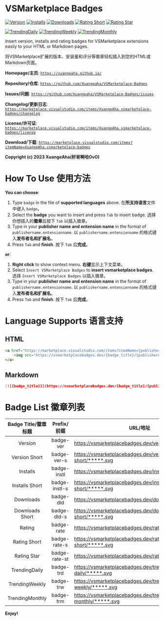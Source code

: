 # VSMarketplace Badges

[![Version](https://vsmarketplacebadges.dev/version/xuangeaha.vsmarketplace-badges.svg?&colorB=orange)](https://marketplace.visualstudio.com/items?itemName=xuangeaha.vsmarketplace-badges) [![Installs](https://vsmarketplacebadges.dev/installs/xuangeaha.vsmarketplace-badges.svg)](https://marketplace.visualstudio.com/items?itemName=xuangeaha.vsmarketplace-badges) [![Downloads](https://vsmarketplacebadges.dev/downloads/xuangeaha.vsmarketplace-badges.svg)](https://marketplace.visualstudio.com/items?itemName=xuangeaha.vsmarketplace-badges) [![Rating Short](https://vsmarketplacebadges.dev/rating-short/xuangeaha.vsmarketplace-badges.svg)](https://marketplace.visualstudio.com/items?itemName=xuangeaha.vsmarketplace-badges) [![Rating Star](https://vsmarketplacebadges.dev/rating-star/xuangeaha.vsmarketplace-badges.svg)](https://marketplace.visualstudio.com/items?itemName=xuangeaha.vsmarketplace-badges)

[![TrendingDaily](https://vsmarketplacebadges.dev/trending-daily/xuangeaha.vsmarketplace-badges.svg?&colorB=blue)](https://marketplace.visualstudio.com/items?itemName=xuangeaha.vsmarketplace-badges) [![TrendingWeekly](https://vsmarketplacebadges.dev/trending-weekly/xuangeaha.vsmarketplace-badges.svg?&colorB=blue)](https://marketplace.visualstudio.com/items?itemName=xuangeaha.vsmarketplace-badges) [![TrendingMonthly](https://vsmarketplacebadges.dev/trending-monthly/xuangeaha.vsmarketplace-badges.svg?&colorB=blue)](https://marketplace.visualstudio.com/items?itemName=xuangeaha.vsmarketplace-badges)

Insert version, installs and rating badges for VSMarketplace extensions easily to your HTML or Markdown pages.

将VSMarketplace扩展的版本、安装量和评分等徽章轻松插入到您的HTML或Markdown页面。

**Homepage/主页**: [`https://xuangeaha.github.io/`](https://xuangeaha.github.io/)

**Repository/仓库**: [`https://github.com/Xuangeaha/VSMarketplace-Badges`](https://github.com/Xuangeaha/VSMarketplace-Badges)

**Issues/问题**: [`https://github.com/Xuangeaha/VSMarketplace-Badges/issues`](https://github.com/Xuangeaha/VSMarketplace-Badges/issues)

**Changelog/更新日志**: [`https://marketplace.visualstudio.com/items/XuangeAha.vsmarketplace-badges/changelog`](https://marketplace.visualstudio.com/items/XuangeAha.vsmarketplace-badges/changelog)

**License/许可证**: [`https://marketplace.visualstudio.com/items/XuangeAha.vsmarketplace-badges/license`](https://marketplace.visualstudio.com/items/XuangeAha.vsmarketplace-badges/license)

**Download/下载**: [`https://marketplace.visualstudio.com/items?itemName=XuangeAha.vsmarketplace-badges`](https://marketplace.visualstudio.com/items?itemName=XuangeAha.vsmarketplace-badges)

**Copyright (c) 2023 XuangeAha(轩哥啊哈OvO)**

# How To Use 使用方法

**You can choose**:

1. Type `badge` in the file of **supported languages** above.  在**所支持语言**文件中键入 `badge`。
2. Select the **badge** you want to insert and press `Tab` to insert badge.  选择你想插入的**徽章**后按下 `Tab` 以插入徽章。
3. Type in your **publisher name and entension name** in the format of `publishername.entensionname`.  以 `publishername.entensionname` 的格式键入**发布者名和扩展名**。
4. Press `Tab` and **finish**.  按下 `Tab` 后**完成**。

**or**:

1. **Right click** to show context menu. **右键**显示上下文菜单。
2. Select `Insert VSMarketplace Badges` to **insert vsmarketplace badges**. 选择 `Insert VSMarketplace Badges` 以插入徽章。
3. Type in your **publisher name and entension name** in the format of `publishername.entensionname`.  以 `publishername.entensionname` 的格式键入**发布者名和扩展名**。
4. Press `Tab` and **finish**.  按下 `Tab` 后**完成**。

# Language Supports 语言支持

## HTML

```html
<a href="https://marketplace.visualstudio.com/items?itemName={publishername.extensionname}">
    <img src="https://vsmarketplacebadges.dev/{badge_title}/{publishername.extensionname}.svg" alt="{badge_title}">
</a>
```

## Markdown

```markdown
[![{badge_title}}](https://vsmarketplacebadges.dev/{badge_title}/{publishername.extensionname}.svg)](https://marketplace.visualstudio.com/items?itemName={publishername.extensionname})
```

# Badge List 徽章列表

| Badge Title/徽章标题 |  Prefix/前缀  | URL/地址                                                       |     Discription/描述     |
| :------------------: | :-----------: | -------------------------------------------------------------- | :-----------------------: |
|       Version       |   badge-ver   | https://vsmarketplacebadges.dev/version/*****.svg              |     VSBadges Version     |
|    Version Short    |  badge-ver-s  | https://vsmarketplacebadges.dev/version-short/*****.svg        |  VSBadges Version Short  |
|       Installs       |  badge-instl  | https://vsmarketplacebadges.dev/installs/*****.svg             |     VSBadges Installs     |
|    Installs Short    | badge-instl-s | https://vsmarketplacebadges.dev/installs-short/*****.svg       |  VSBadges Installs Short  |
|      Downloads      |   badge-dld   | https://vsmarketplacebadges.dev/downloads/*****.svg            |    VSBadges Downloads    |
|   Downloads Short   |  badge-dld-s  | https://vsmarketplacebadges.dev/downloadsversi-short/*****.svg | VSBadges Downloads Short |
|        Rating        |  badge-rate  | https://vsmarketplacebadges.dev/rating/*****.svg               |     VSBadges Rating     |
|     Rating Short     | badge-rate-s | https://vsmarketplacebadges.dev/rating-short/*****.svg         |  VSBadges Rating Short  |
|     Rating Star     | badge-rate-st | https://vsmarketplacebadges.dev/rating-star/*****.svg          |   VSBadges Rating Star   |
|    TrendingDaily    |   badge-trd   | https://vsmarketplacebadges.dev/trending-daily/*****.svg       |  VSBadges TrendingDaily  |
|    TrendingWeekly    |   badge-trw   | https://vsmarketplacebadges.dev/trending-weekly/*****.svg      | VSBadges TrendingWeekly |
|   TrendingMonthly   |   badge-trm   | https://vsmarketplacebadges.dev/trending-monthly/*****.svg     | VSBadges TrendingMonthly |

**Enjoy!**
